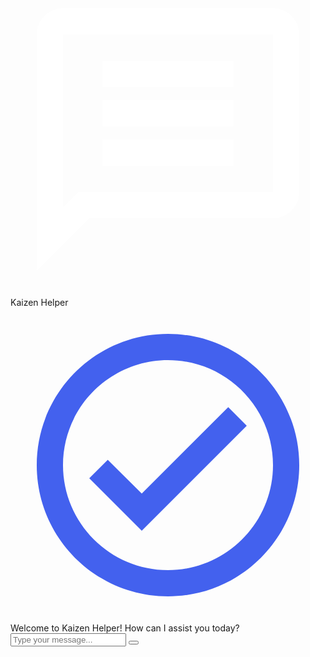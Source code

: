 <!DOCTYPE html>
<html lang="en">
<head>
<meta charset="UTF-8" />
<meta name="viewport" content="width=device-width, initial-scale=1.0" />
<title>Kaizen Helper Chat</title>
<link rel="preconnect" href="https://fonts.googleapis.com">
<link rel="preconnect" href="https://fonts.gstatic.com" crossorigin>
<link href="https://fonts.googleapis.com/css2?family=Inter:wght@300;400;500;600;700&display=swap" rel="stylesheet">
<style>
  :root {
    --primary: #4361ee;
    --primary-dark: #3a56d4;
    --primary-light: #eef2ff;
    --secondary: #7209b7;
    --dark: #1e293b;
    --light: #f8fafc;
    --gray: #64748b;
    --gray-light: #e2e8f0;
    --success: #10b981;
    --danger: #ef4444;
    --user-msg: #4361ee;
    --bot-msg: #f1f5f9;
    --shadow: 0 10px 25px -5px rgba(0, 0, 0, 0.1), 0 8px 10px -6px rgba(0, 0, 0, 0.05);
    --radius: 16px;
    --radius-sm: 12px;
    --transition: all 0.3s cubic-bezier(0.4, 0, 0.2, 1);
  }

  * {
    margin: 0;
    padding: 0;
    box-sizing: border-box;
  }

  body {
    font-family: "Inter", sans-serif;
    background: linear-gradient(135deg, #667eea 0%, #764ba2 100%);
    margin: 0;
    display: flex;
    justify-content: center;
    align-items: center;
    min-height: 100vh;
    padding: 20px;
    color: var(--dark);
  }

  .chat-container {
    background: white;
    width: 100%;
    max-width: 440px;
    height: 700px;
    display: flex;
    flex-direction: column;
    border-radius: var(--radius);
    box-shadow: var(--shadow);
    overflow: hidden;
    position: relative;
  }

  .chat-header {
    background: linear-gradient(135deg, var(--primary), var(--secondary));
    color: white;
    padding: 20px;
    text-align: center;
    font-weight: 600;
    letter-spacing: 0.5px;
    font-size: 18px;
    display: flex;
    align-items: center;
    justify-content: center;
    gap: 10px;
    position: relative;
    z-index: 10;
    box-shadow: 0 4px 12px rgba(0, 0, 0, 0.1);
  }

  .chat-header::before {
    content: "";
    position: absolute;
    top: 0;
    left: 0;
    right: 0;
    height: 4px;
    background: linear-gradient(90deg, #10b981, #3b82f6, #8b5cf6);
    z-index: 11;
  }

  .header-icon {
    width: 24px;
    height: 24px;
    filter: brightness(0) invert(1);
  }

  .chat-messages {
    flex: 1;
    padding: 20px;
    overflow-y: auto;
    background: var(--light);
    scroll-behavior: smooth;
    display: flex;
    flex-direction: column;
    gap: 16px;
  }

  .message-wrapper {
    display: flex;
    align-items: flex-end;
    animation: fadeIn 0.4s ease;
    max-width: 85%;
  }

  .user-wrapper {
    align-self: flex-end;
  }

  .bot-wrapper {
    align-self: flex-start;
  }

  .message {
    max-width: 100%;
    padding: 14px 18px;
    border-radius: var(--radius-sm);
    line-height: 1.5;
    word-wrap: break-word;
    position: relative;
    box-shadow: 0 2px 8px rgba(0, 0, 0, 0.05);
    transition: var(--transition);
  }

  .user-message {
    background: var(--user-msg);
    color: white;
    border-bottom-right-radius: 4px;
    box-shadow: 0 4px 12px rgba(67, 97, 238, 0.2);
  }

  .bot-message {
    background: white;
    color: var(--dark);
    border-bottom-left-radius: 4px;
    border: 1px solid var(--gray-light);
  }

  .avatar {
    width: 36px;
    height: 36px;
    border-radius: 50%;
    margin: 0 10px;
    object-fit: cover;
    border: 2px solid white;
    box-shadow: 0 2px 8px rgba(0, 0, 0, 0.1);
  }

  .user-avatar {
    order: 2;
  }

  .bot-avatar {
    order: 0;
  }

  .timestamp {
    font-size: 11px;
    color: var(--gray);
    margin-top: 5px;
    text-align: right;
    font-weight: 400;
  }

  .bot-timestamp {
    text-align: left;
  }

  .chat-input-container {
    display: flex;
    border-top: 1px solid var(--gray-light);
    background: white;
    padding: 16px;
    gap: 12px;
    align-items: center;
  }

  .chat-input {
    flex: 1;
    border: 1px solid var(--gray-light);
    padding: 14px 18px;
    font-size: 15px;
    outline: none;
    border-radius: 50px;
    background: var(--light);
    transition: var(--transition);
  }

  .chat-input:focus {
    border-color: var(--primary);
    box-shadow: 0 0 0 3px rgba(67, 97, 238, 0.1);
  }

  .send-btn {
    background: var(--primary);
    color: white;
    border: none;
    width: 48px;
    height: 48px;
    border-radius: 50%;
    cursor: pointer;
    font-weight: 500;
    transition: var(--transition);
    display: flex;
    align-items: center;
    justify-content: center;
    box-shadow: 0 4px 12px rgba(67, 97, 238, 0.3);
  }

  .send-btn:hover {
    background: var(--primary-dark);
    transform: translateY(-2px);
    box-shadow: 0 6px 16px rgba(67, 97, 238, 0.4);
  }

  .send-btn:active {
    transform: translateY(0);
  }

  .send-icon {
    width: 20px;
    height: 20px;
    filter: brightness(0) invert(1);
  }

  .typing-indicator {
    display: flex;
    align-items: center;
    gap: 8px;
    padding: 12px 18px;
    background: white;
    border-radius: var(--radius-sm);
    border: 1px solid var(--gray-light);
    align-self: flex-start;
    max-width: 140px;
    margin-bottom: 5px;
  }

  .typing-text {
    color: var(--gray);
    font-size: 14px;
    font-weight: 500;
  }

  .typing-dots {
    display: flex;
    gap: 4px;
  }

  .typing-dot {
    width: 8px;
    height: 8px;
    border-radius: 50%;
    background: var(--gray);
    animation: typingAnimation 1.4s infinite ease-in-out;
  }

  .typing-dot:nth-child(1) {
    animation-delay: -0.32s;
  }

  .typing-dot:nth-child(2) {
    animation-delay: -0.16s;
  }

  @keyframes fadeIn {
    from {opacity: 0; transform: translateY(10px);}
    to {opacity: 1; transform: translateY(0);}
  }

  @keyframes typingAnimation {
    0%, 80%, 100% { 
      transform: scale(0.8);
      opacity: 0.5;
    }
    40% { 
      transform: scale(1);
      opacity: 1;
    }
  }

  /* Scrollbar styling */
  .chat-messages::-webkit-scrollbar {
    width: 6px;
  }

  .chat-messages::-webkit-scrollbar-track {
    background: transparent;
  }

  .chat-messages::-webkit-scrollbar-thumb {
    background: var(--gray-light);
    border-radius: 10px;
  }

  .chat-messages::-webkit-scrollbar-thumb:hover {
    background: var(--gray);
  }

  /* Welcome message */
  .welcome-message {
    text-align: center;
    padding: 20px;
    color: var(--gray);
    font-size: 14px;
    display: flex;
    flex-direction: column;
    align-items: center;
    gap: 10px;
  }

  .welcome-icon {
    width: 60px;
    height: 60px;
    opacity: 0.7;
    margin-bottom: 10px;
  }

  /* Responsive adjustments */
  @media (max-width: 480px) {
    .chat-container {
      height: 100vh;
      max-height: -webkit-fill-available;
      border-radius: 0;
    }
    
    body {
      padding: 0;
    }
    
    .message-wrapper {
      max-width: 90%;
    }
  }
</style>
</head>
<body>
  <div class="chat-container">
    <div class="chat-header">
      <svg class="header-icon" viewBox="0 0 24 24" fill="none" xmlns="http://www.w3.org/2000/svg">
        <path d="M20 2H4C2.9 2 2 2.9 2 4V22L6 18H20C21.1 18 22 17.1 22 16V4C22 2.9 21.1 2 20 2ZM20 16H5.17L4 17.17V4H20V16ZM7 9H17V11H7V9ZM7 12H17V14H7V12ZM7 6H17V8H7V6Z" fill="white"/>
      </svg>
      Kaizen Helper
    </div>
    <div id="chatMessages" class="chat-messages">
      <div class="welcome-message">
        <svg class="welcome-icon" viewBox="0 0 24 24" fill="none" xmlns="http://www.w3.org/2000/svg">
          <path d="M12 2C6.48 2 2 6.48 2 12C2 17.52 6.48 22 12 22C17.52 22 22 17.52 22 12C22 6.48 17.52 2 12 2ZM12 20C7.59 20 4 16.41 4 12C4 7.59 7.59 4 12 4C16.41 4 20 7.59 20 12C20 16.41 16.41 20 12 20ZM16.59 7.58L10 14.17L7.41 11.59L6 13L10 17L18 9L16.59 7.58Z" fill="#4361ee"/>
        </svg>
        <div>Welcome to Kaizen Helper! How can I assist you today?</div>
      </div>
    </div>
    <div class="chat-input-container">
      <input id="userInput" type="text" class="chat-input" placeholder="Type your message..." />
      <button id="sendBtn" class="send-btn">
        <svg class="send-icon" viewBox="0 0 24 24" fill="none" xmlns="http://www.w3.org/2000/svg">
          <path d="M2.01 21L23 12 2.01 3 2 10L17 12 2 14V21Z" fill="white"/>
        </svg>
      </button>
    </div>
  </div>

<script>
  const chatMessages = document.getElementById("chatMessages");
  const userInput = document.getElementById("userInput");
  const sendBtn = document.getElementById("sendBtn");
  const webhookURL = "https://tools.kaizenhelper.com/webhook/77771a5f-5ccb-4a83-966f-0a7b00e6732a/chat";

  const botAvatar = "https://cdn-icons-png.flaticon.com/512/4712/4712109.png";
  const userAvatar = "https://cdn-icons-png.flaticon.com/512/1077/1077012.png";

  function getTimestamp() {
    const now = new Date();
    return now.toLocaleTimeString([], { hour: '2-digit', minute: '2-digit' });
  }

  function appendMessage(text, sender) {
    const wrapper = document.createElement("div");
    wrapper.classList.add("message-wrapper", sender === "user" ? "user-wrapper" : "bot-wrapper");

    const avatar = document.createElement("img");
    avatar.src = sender === "user" ? userAvatar : botAvatar;
    avatar.classList.add("avatar", sender === "user" ? "user-avatar" : "bot-avatar");

    const messageDiv = document.createElement("div");
    messageDiv.classList.add("message", sender === "user" ? "user-message" : "bot-message");
    messageDiv.textContent = text;

    const timestamp = document.createElement("div");
    timestamp.classList.add("timestamp", sender === "bot" ? "bot-timestamp" : "");
    timestamp.textContent = getTimestamp();

    if (sender === "user") {
      wrapper.appendChild(messageDiv);
      wrapper.appendChild(avatar);
    } else {
      wrapper.appendChild(avatar);
      wrapper.appendChild(messageDiv);
    }

    chatMessages.appendChild(wrapper);
    chatMessages.appendChild(timestamp);
    chatMessages.scrollTop = chatMessages.scrollHeight;
  }

  function showTypingIndicator() {
    const typingIndicator = document.createElement("div");
    typingIndicator.classList.add("typing-indicator");
    typingIndicator.id = "typingIndicator";
    
    const dotsContainer = document.createElement("div");
    dotsContainer.classList.add("typing-dots");
    
    for (let i = 0; i < 3; i++) {
      const dot = document.createElement("div");
      dot.classList.add("typing-dot");
      dotsContainer.appendChild(dot);
    }
    
    const typingText = document.createElement("div");
    typingText.classList.add("typing-text");
    typingText.textContent = "Kaizen is typing";
    
    typingIndicator.appendChild(typingText);
    typingIndicator.appendChild(dotsContainer);
    
    chatMessages.appendChild(typingIndicator);
    chatMessages.scrollTop = chatMessages.scrollHeight;
    
    return typingIndicator;
  }

  async function sendMessage() {
    const message = userInput.value.trim();
    if (!message) return;

    appendMessage(message, "user");
    userInput.value = "";

    const typingIndicator = showTypingIndicator();

    try {
      const res = await fetch(webhookURL, {
        method: "POST",
        headers: { "Content-Type": "application/json" },
        body: JSON.stringify({ message })
      });
      const data = await res.json();
      
      if (typingIndicator && typingIndicator.parentNode) {
        chatMessages.removeChild(typingIndicator);
      }

      const reply = data.response || "Sorry, I couldn't get a response.";
      appendMessage(reply, "bot");
    } catch (err) {
      if (typingIndicator && typingIndicator.parentNode) {
        chatMessages.removeChild(typingIndicator);
      }
      appendMessage("⚠️ Error connecting to server. Please try again.", "bot");
    }
  }

  sendBtn.addEventListener("click", sendMessage);
  userInput.addEventListener("keypress", (e) => {
    if (e.key === "Enter") sendMessage();
  });
  
  // Focus on input when page loads
  window.addEventListener('load', () => {
    userInput.focus();
  });
</script>
</body>
</html>
